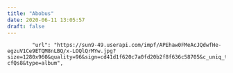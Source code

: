 ```yaml
---
title: "Abobus"
date: 2020-06-11 13:05:57
draft: false
---
```


            "url": "https://sun9-49.userapi.com/impf/APEhaw0FMeAcJQdwfHe-egzuV1Ce9ETQM8nLBQ/x-LOQlQrMYw.jpg?size=1280x960&quality=96&sign=cd41d1f620c7a0fd20b2f8f636c58705&c_uniq_tag=FNGyfxCuO3OSRVdhv2cjUAiOsELBYSTcKHytJ-cfQs8&type=album",
